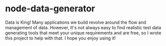 # node-data-generator
Data is King! Many applications we build revolve around the flow and management of data. However, It's not always easy to find realistic test data generating tools that meet your unique requirements and are free, so I wrote this project to help with that. I hope you enjoy using it!
